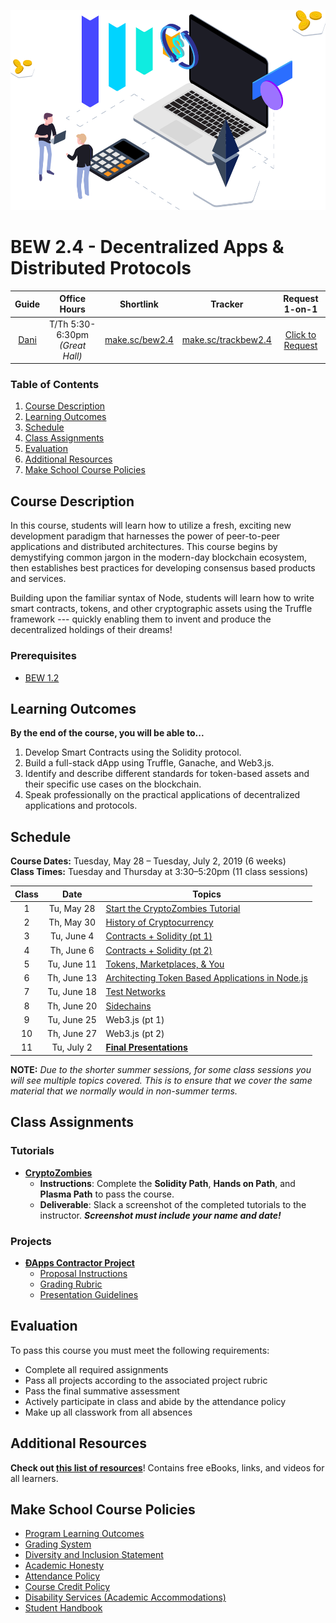 <p align="center">
   <img src="trading.png" height="320" alt="BEW 2.4 @ Make School">
</p>

# BEW 2.4 - Decentralized Apps & Distributed Protocols

| Guide  |          Office Hours           |    Shortlink     |        Tracker        |   Request 1-on-1   |
| :----: | :-----------------------------: | :--------------: | :-------------------: | :----------------: |
| [Dani] | T/Th 5:30-6:30pm *(Great Hall)* | [make.sc/bew2.4] | [make.sc/trackbew2.4] | [Click to Request] |

[Dani]: https://github.com/droxey
[make.sc/bew2.4]: https://make.sc/bew2.4
[make.sc/trackbew2.4]: https://make.sc/trackbew2.4
[Click to Request]: https://make.sc/meetwithdani

### Table of Contents

1. [Course Description](#Course-Description)
2. [Learning Outcomes](#Learning-Outcomes)
3. [Schedule](#Schedule)
4. [Class Assignments](#Class-Assignments)
5. [Evaluation](#Evaluation)
6. [Additional Resources](#Additional-Resources)
7. [Make School Course Policies](#Make-School-Course-Policies)

## Course Description

In this course, students will learn how to utilize a fresh, exciting new development paradigm that harnesses the power of peer-to-peer applications and distributed architectures. This course begins by demystifying common jargon in the modern-day blockchain ecosystem, then establishes best practices for developing consensus based products and services.

Building upon the familiar syntax of Node, students will learn how to write smart contracts, tokens, and other cryptographic assets using the Truffle framework --- quickly enabling them to invent and produce the decentralized holdings of their dreams!

### Prerequisites

- [BEW 1.2](https://make.sc/bew1.2)

## Learning Outcomes

**By the end of the course, you will be able to...**

1. Develop Smart Contracts using the Solidity protocol.
1. Build a full-stack dApp using Truffle, Ganache, and Web3.js.
1. Identify and describe different standards for token-based assets and their specific use cases on the blockchain.
1. Speak professionally on the practical applications of decentralized applications and protocols.

## Schedule

**Course Dates:** Tuesday, May 28 – Tuesday, July 2, 2019 (6 weeks)<br>
**Class Times:** Tuesday and Thursday at 3:30–5:20pm (11 class sessions)

| Class |    Date     | Topics                                             |
| :---: | :---------: | -------------------------------------------------- |
|   1   | Tu, May 28  | [Start the CryptoZombies Tutorial]                 |
|   2   | Th, May 30  | [History of Cryptocurrency]                        |
|   3   | Tu, June 4  | [Contracts + Solidity (pt 1)]                      |
|   4   | Th, June 6  | [Contracts + Solidity (pt 2)]                      |
|   5   | Tu, June 11 | [Tokens, Marketplaces, & You]                      |
|   6   | Th, June 13 | [Architecting Token Based Applications in Node.js] |
|   7   | Tu, June 18 | [Test Networks]                                    |
|   8   | Th, June 20 | [Sidechains]                                       |
|   9   | Tu, June 25 | Web3.js (pt 1)                                     |
|  10   | Th, June 27 | Web3.js (pt 2)                                     |
|  11   | Tu, July 2  | **[Final Presentations]**                          |

**NOTE:** *Due to the shorter summer sessions, for some class sessions you will see multiple topics covered. This is to ensure that we cover the same material that we normally would in non-summer terms.*

[Start the CryptoZombies Tutorial]: https://cryptozombies.io
[History of Cryptocurrency]: Lessons/Lesson2.md
[Contracts + Solidity (pt 1)]: Lessons/Lesson3.md
[Contracts + Solidity (pt 2)]: Lessons/Lesson4.md
[Tokens, Marketplaces, & You]: Lessons/Lesson5.md
[Architecting Token Based Applications in Node.js]: Lessons/Lesson6.md
[Test Networks]: Lessons/Lesson7.md
[Sidechains]: Lessons/Lesson8.md
[Lesson 9]: Lessons/Lesson9.md
[Lesson 10]: Lessons/Lesson10.md
[Lesson 11]: Lessons/Lesson11.md
[Lesson 12]: Lessons/Lesson12.md
[Lesson 13]: Lessons/Lesson13.md
[Final Presentations]: Project/presentations.md

## Class Assignments

### Tutorials

- **[CryptoZombies](https://cryptozombies.io)**
    - **Instructions**: Complete the **Solidity Path**, **Hands on Path**, and **Plasma Path** to pass the course.
    - **Deliverable**: Slack a screenshot of the completed tutorials to the instructor. _**Screenshot must include your name and date!**_

### Projects

- **[ÐApps Contractor Project](Project/requirements.md)**
    - [Proposal Instructions](Project/proposal.md)
    - [Grading Rubric](Project/rubric.md)
    - [Presentation Guidelines](Project/presentation.md)

## Evaluation

To pass this course you must meet the following requirements:

- Complete all required assignments
- Pass all projects according to the associated project rubric
- Pass the final summative assessment
- Actively participate in class and abide by the attendance policy
- Make up all classwork from all absences

## Additional Resources

**Check out [this list of resources](Resources/AdditionalResources.md)**! Contains free eBooks, links, and videos for all learners.

## Make School Course Policies

- [Program Learning Outcomes](https://make.sc/program-learning-outcomes)
- [Grading System](https://make.sc/grading-system)
- [Diversity and Inclusion Statement](https://make.sc/diversity-and-inclusion-statement)
- [Academic Honesty](https://make.sc/academic-honesty-policy)
- [Attendance Policy](https://make.sc/attendance-policy)
- [Course Credit Policy](https://make.sc/course-credit-policy)
- [Disability Services (Academic Accommodations)](https://make.sc/disability-services)
- [Student Handbook](https://make.sc/student-handbook)
